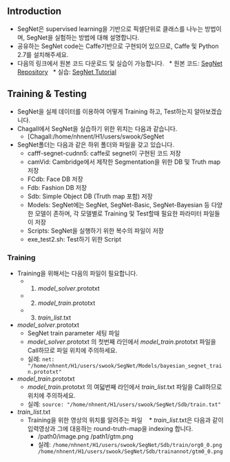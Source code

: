 ## Introduction
* SegNet은 supervised learning을 기반으로 픽셀단위로 클래스를 나누는 방법이며, SegNet을 실험하는 방법에 대해 설명합니다. 
* 공유하는 SegNet code는 Caffe기반으로 구현되어 있으므로, Caffe 및 Python 2.7를 설치해주세요. 
* 다음의 링크에서 원본 코드 다운로드 및 실습이 가능합니다. 
   * 원본 코드: [SegNet Repository](https://github.com/alexgkendall/caffe-segnet)
   * 실습: [SegNet Tutorial](http://mi.eng.cam.ac.uk/projects/segnet/tutorial.html)

## Training & Testing
* SegNet을 실제 데이터를 이용하여 어떻게 Training 하고, Test하는지 알아보겠습니다. 
* Chagall에서 SegNet을 실습하기 위한 위치는 다음과 같습니다.
  * [Chagall:/home/nhnent/H1/users/swook/SegNet
* SegNet폴더는 다음과 같은 하위 폴더와 파일을 갖고 있습니다.
  *  cafff-segnet-cudnn5: caffe로 segnet이 구현된 코드 저장
  *  camVid: Cambridge에서 제작한 Segmentation을 위한 DB 및 Truth map 저장
  *  FCdb: Face DB 저장
  *  Fdb: Fashion DB 저장
  *  Sdb: Simple Object DB (Truth map 포함) 저장
  *  Models: SegNet에는 SegNet, SegNet-Basic, SegNet-Bayesian 등 다양한 모델이 존하며, 각 모델별로 Training 및 Test할때 필요한 파라미터 파일들이 저장 
  *  Scripts: SegNet을 실행하기 위한 복수의 파일이 저장
  *  exe_test2.sh: Test하기 위한 Script
### Training
* Training을 위해서는 다음의 파일이 필요합니다.
    * 1. *model_solver*.prototxt
    * 2. *model_train*.prototxt
    * 3. *train_list*.txt
* *model_solver*.prototxt
    * SegNet train parameter 세팅 파일
    * *model_solver*.prototxt 의 첫번째 라인에서 *model_train*.prototxt 파일을 Call하므로 파일 위치에 주의하세요.
    * 실례: ```net: "/home/nhnent/H1/users/swook/SegNet/Models/bayesian_segnet_train.prototxt" ``` 
* *model_train*.prototxt
    * *model_train*.prototxt 의 여덟번째 라인에서 *train_list*.txt 파일을 Call하므로 위치에 주의하세요.
    * 실례: ```source: "/home/nhnent/H1/users/swook/SegNet/Sdb/train.txt"```
* *train_list*.txt
    * Training을 위한 영상의 위치를 알려주는 파일
    * *train_list*.txt은 다음과 같이 입력영상과 그에 대응하는 round-truth-map을 indexing 합니다. 
      * /path0/image.png /path1/gtm.png
      * 실례: ```/home/nhnent/H1/users/swook/SegNet/Sdb/train/org0_0.png /home/nhnent/H1/users/swook/SegNet/Sdb/trainannot/gtm0_0.png```
